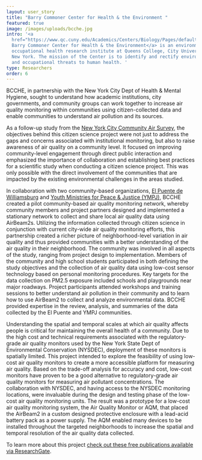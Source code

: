 ```yaml
---
layout: user_story
title: "Barry Commoner Center for Health & the Environment "
featured: true
image: /images/uploads/bcche.jpg
intro: '<a
  href="https://www.qc.cuny.edu/Academics/Centers/Biology/Pages/default.aspx">The
  Barry Commoner Center for Health & the Environment</a> is an environmental and
  occupational health research institute at Queens College, City University of
  New York. The mission of the Center is to identify and rectify environmental
  and occupational threats to human health. '
type: Researchers
order: 6
---
```

BCCHE, in partnership with the New York City Dept of Health & Mental Hygiene, sought to understand how academic institutions, city governments, and community groups can work together to increase air quality monitoring within communities using citizen-collected data and enable communities to understand air pollution and its sources.</p>
<p>As a follow-up study from the <a href="https://www1.nyc.gov/site/doh/data/data-publications/air-quality-nyc-community-air-survey.page">New York City Community Air Survey</a>, the objectives behind this citizen science project were not just to address the gaps and concerns associated with institutional monitoring, but also to raise awareness of air quality on a community level. It focused on improving community-level engagement through direct public interaction and emphasized the importance of collaboration and establishing best practices for a scientific study when conducting a citizen science project. This was only possible with the direct involvement of the communities that are impacted by the existing environmental challenges in the areas studied.</p>
<p>In collaboration with two community-based organizations, <a href="https://elpuente.us/">El Puente de Williamsburg</a> and <a href="https://www.ympj.org/">Youth Ministries for Peace & Justice (YMPJ)</a>, BCCHE created a pilot community-based air quality monitoring network, whereby community members and project partners designed and implemented a stationary network to collect and share local air quality data using AirBeam2s. Utilizing the information collected through citizen science in conjunction with current city-wide air quality monitoring efforts, this partnership created a richer picture of neighborhood-level variation in air quality and thus provided communities with a better understanding of the air quality in their neighborhood. The community was involved in all aspects of the study, ranging from project design to implementation. Members of the community and high school students participated in both defining the study objectives and the collection of air quality data using low-cost sensor technology based on personal monitoring procedures. Key targets for the data collection on PM2.5 exposure included schools and playgrounds near major roadways. Project participants attended workshops and training sessions to better understand air pollution in their community and to learn how to use AirBeam2 to collect and analyze environmental data. BCCHE provided expertise in the review, analysis, and summaries of the data collected by the El Puente and YMPJ communities.</p>
<p>Understanding the spatial and temporal scales at which air quality affects people is critical for maintaining the overall health of a community. Due to the high cost and technical requirements associated with the regulatory-grade air quality monitors used by the New York State Dept of Environmental Conservation (NYSDEC), deployment of these monitors is spatially limited. This project intended to explore the feasibility of using low-cost air quality monitors to create a more accessible platform for measuring air quality. Based on the trade-off analysis for accuracy and cost, low-cost monitors have proven to be a good alternative to regulatory-grade air quality monitors for measuring air pollutant concentrations. The collaboration with NYSDEC, and having access to the NYSDEC monitoring locations, were invaluable during the design and testing phase of the low-cost air quality monitoring units. The result was a prototype for a low-cost air quality monitoring system, the Air Quality Monitor or AQM, that placed the AirBeam2 in a custom designed protective enclosure with a lead-acid battery pack as a power supply. The AQM enabled many devices to be installed throughout the targeted neighborhoods to increase the spatial and temporal resolution of the air quality data collected.</p>
<p>To learn more about this project <a href="https://www.researchgate.net/project/Citizen-Science-NYCCAS-New-York-City-Community-Air-Survey">check out these free publications available via ResearchGate</a>.</p>